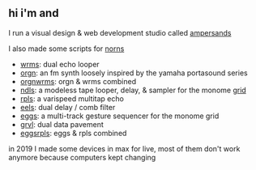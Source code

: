 ## hi i'm and

I run a visual design & web development studio called [ampersands](https://ampersands.space/)

I also made some scripts for [norns](https://monome.org/docs/norns/)
- [wrms](https://github.com/andr-ew/wrms): dual echo looper
- [orgn](https://github.com/andr-ew/orgn): an fm synth loosely inspired by the yamaha portasound series
- [orgnwrms](https://github.com/andr-ew/orgnwrms): orgn & wrms combined
- [ndls](https://github.com/andr-ew/ndls): a modeless tape looper, delay, & sampler for the monome [grid](https://monome.org/docs/grid/)
- [rpls](https://github.com/andr-ew/rpls): a varispeed multitap echo
- [eels](https://github.com/andr-ew/eels): dual delay / comb filter
- [eggs](https://github.com/andr-ew/eggs): a multi-track gesture sequencer for the monome grid
- [grvl](https://github.com/andr-ew/grvl): dual data pavement
- [eggsrpls](https://github.com/andr-ew/eggsrpls): eggs & rpls combined

in 2019 I made some devices in max for live, most of them don't work anymore because computers kept changing
